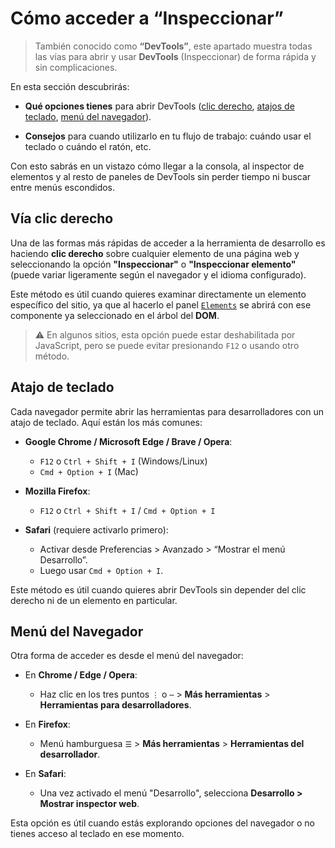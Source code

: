 # Cómo acceder a “Inspeccionar”

> También conocido como **“DevTools”**, este apartado muestra todas las vías para abrir y usar **DevTools** (Inspeccionar) de forma rápida y sin complicaciones.

En esta sección descubrirás:

- **Qué opciones tienes** para abrir DevTools ([clic derecho](acceso/#vía-clic-derecho), [atajos de teclado](acceso/#atajo-de-teclado), [menú del navegador](acceso/#menú-del-navegador)).  

- **Consejos** para cuando utilizarlo en tu flujo de trabajo: cuándo usar el teclado o cuándo el ratón, etc.

Con esto sabrás en un vistazo cómo llegar a la consola, al inspector de elementos y al resto de paneles de DevTools sin perder tiempo ni buscar entre menús escondidos.


## Vía clic derecho

Una de las formas más rápidas de acceder a la herramienta de desarrollo es haciendo **clic derecho** sobre cualquier elemento de una página web y seleccionando la opción **"Inspeccionar"** o **"Inspeccionar elemento"** (puede variar ligeramente según el navegador y el idioma configurado).

Este método es útil cuando quieres examinar directamente un elemento específico del sitio, ya que al hacerlo el panel [`Elements`](paneles/elements) se abrirá con ese componente ya seleccionado en el árbol del **DOM**.

> ⚠️ En algunos sitios, esta opción puede estar deshabilitada por JavaScript, pero se puede evitar presionando `F12` o usando otro método.

## Atajo de teclado

Cada navegador permite abrir las herramientas para desarrolladores con un atajo de teclado. Aquí están los más comunes:

- **Google Chrome / Microsoft Edge / Brave / Opera**:
  - `F12` o `Ctrl + Shift + I` (Windows/Linux)
  - `Cmd + Option + I` (Mac)

- **Mozilla Firefox**:
  - `F12` o `Ctrl + Shift + I` / `Cmd + Option + I`

- **Safari** (requiere activarlo primero):
  - Activar desde Preferencias > Avanzado > “Mostrar el menú Desarrollo”.
  - Luego usar `Cmd + Option + I`.

Este método es útil cuando quieres abrir DevTools sin depender del clic derecho ni de un elemento en particular.


## Menú del Navegador
Otra forma de acceder es desde el menú del navegador:

- En **Chrome / Edge / Opera**:
  - Haz clic en los tres puntos `⋮` o `⋯` > **Más herramientas** > **Herramientas para desarrolladores**.

- En **Firefox**:
  - Menú hamburguesa `☰` > **Más herramientas** > **Herramientas del desarrollador**.

- En **Safari**:
  - Una vez activado el menú "Desarrollo", selecciona **Desarrollo > Mostrar inspector web**.

Esta opción es útil cuando estás explorando opciones del navegador o no tienes acceso al teclado en ese momento.
